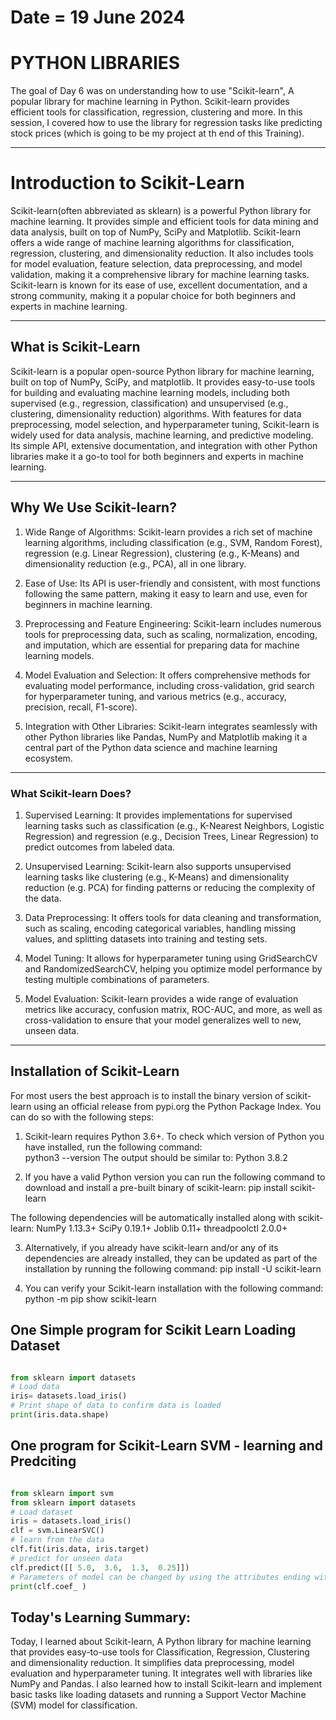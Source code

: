 # Date = 19 June 2024
# PYTHON LIBRARIES
The goal of Day 6 was on understanding how to use "Scikit-learn", A popular library for machine learning in Python. Scikit-learn provides efficient tools for classification, regression, clustering and more. In this session, I covered how to use the library for regression tasks like predicting stock prices (which is going to be my project at th end of this Training).

---

# Introduction to Scikit-Learn
Scikit-learn(often abbreviated as sklearn) is a powerful Python library for machine learning. It provides simple and efficient tools for data mining and data analysis, built on top of NumPy, SciPy and Matplotlib. Scikit-learn offers a wide range of machine learning algorithms for classification, regression, clustering, and dimensionality reduction. It also includes tools for model evaluation, feature selection, data preprocessing, and model validation, making it a comprehensive library for machine learning tasks. Scikit-learn is known for its ease of use, excellent documentation, and a strong community, making it a popular choice for both beginners and experts in machine learning.

---

## What is Scikit-Learn
Scikit-learn is a popular open-source Python library for machine learning, built on top of NumPy, SciPy, and matplotlib. It provides easy-to-use tools for building and evaluating machine learning models, including both supervised (e.g., regression, classification) and unsupervised (e.g., clustering, dimensionality reduction) algorithms. With features for data preprocessing, model selection, and hyperparameter tuning, Scikit-learn is widely used for data analysis, machine learning, and predictive modeling. Its simple API, extensive documentation, and integration with other Python libraries make it a go-to tool for both beginners and experts in machine learning.

---

## Why We Use Scikit-learn?

1. Wide Range of Algorithms: Scikit-learn provides a rich set of machine learning algorithms, including classification (e.g., SVM, Random Forest), regression (e.g. Linear Regression), clustering (e.g., K-Means) and dimensionality reduction (e.g., PCA), all in one library.

2. Ease of Use: Its API is user-friendly and consistent, with most functions following the same pattern, making it easy to learn and use, even for beginners in machine learning.

3. Preprocessing and Feature Engineering: Scikit-learn includes numerous tools for preprocessing data, such as scaling, normalization, encoding, and imputation, which are essential for preparing data for machine learning models.

4. Model Evaluation and Selection: It offers comprehensive methods for evaluating model performance, including cross-validation, grid search for hyperparameter tuning, and various metrics (e.g., accuracy, precision, recall, F1-score).

5. Integration with Other Libraries: Scikit-learn integrates seamlessly with other Python libraries like Pandas, NumPy and Matplotlib making it a central part of the Python data science and machine learning ecosystem.

---

### What Scikit-learn Does?

1. Supervised Learning: It provides implementations for supervised learning tasks such as classification (e.g., K-Nearest Neighbors, Logistic Regression) and regression (e.g., Decision Trees, Linear Regression) to predict outcomes from labeled data.

2. Unsupervised Learning: Scikit-learn also supports unsupervised learning tasks like clustering (e.g., K-Means) and dimensionality reduction (e.g. PCA) for finding patterns or reducing the complexity of the data.

3. Data Preprocessing: It offers tools for data cleaning and transformation, such as scaling, encoding categorical variables, handling missing values, and splitting datasets into training and testing sets.

4. Model Tuning: It allows for hyperparameter tuning using GridSearchCV and RandomizedSearchCV, helping you optimize model performance by testing multiple combinations of parameters.

5. Model Evaluation: Scikit-learn provides a wide range of evaluation metrics like accuracy, confusion matrix, ROC-AUC, and more, as well as cross-validation to ensure that your model generalizes well to new, unseen data.

---


## Installation of Scikit-Learn 
For most users the best approach is to install the binary version of scikit-learn using an official release from pypi.org the Python Package Index. You can do so with the following steps:

1. Scikit-learn requires Python 3.6+. To check which version of Python you have installed, run the following command:   
    python3 --version
The output should be similar to:
Python 3.8.2

2. If you have a valid Python version you can run the following command to download and install a pre-built binary of scikit-learn:
    pip install scikit-learn

The following dependencies will be automatically installed along with scikit-learn:
NumPy 1.13.3+
SciPy 0.19.1+
Joblib 0.11+
threadpoolctl 2.0.0+

3. Alternatively, if you already have scikit-learn and/or any of its dependencies are already installed, they can be updated as part of the installation by running the following command:
pip install -U scikit-learn

4. You can verify your Scikit-learn installation with the following command:
python -m pip show scikit-learn


## One Simple program for Scikit Learn Loading Dataset

```python

from sklearn import datasets
# Load data
iris= datasets.load_iris()
# Print shape of data to confirm data is loaded
print(iris.data.shape)

```

## One program for Scikit-Learn SVM - learning and Predciting

```python

from sklearn import svm
from sklearn import datasets
# Load dataset
iris = datasets.load_iris()
clf = svm.LinearSVC()
# learn from the data
clf.fit(iris.data, iris.target)
# predict for unseen data
clf.predict([[ 5.0,  3.6,  1.3,  0.25]])
# Parameters of model can be changed by using the attributes ending with an underscore
print(clf.coef_ )

```

## Today's Learning Summary:
Today, I learned about Scikit-learn, A Python library for machine learning that provides easy-to-use tools for Classification, Regression, Clustering and dimensionality reduction. It simplifies data preprocessing, model evaluation and hyperparameter tuning. It integrates well with libraries like NumPy and Pandas. I also learned how to install Scikit-learn and implement basic tasks like loading datasets and running a Support Vector Machine (SVM) model for classification.



